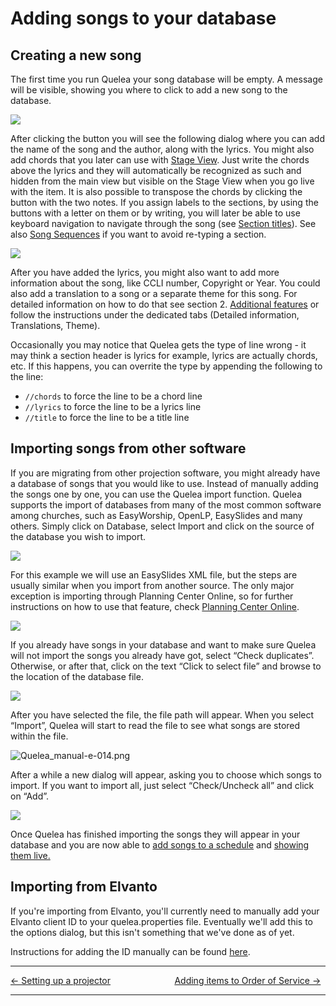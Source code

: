 # Adding songs to your database

## Creating a new song

The first time you run Quelea your song database will be empty. A
message will be visible, showing you where to click to add a new song to
the database.

![](Add_songs_database_message.png)

After clicking the button you will see the following dialog where you
can add the name of the song and the author, along with the lyrics. You
might also add chords that you later can use with [Stage
View](Stage_View "Stage View"). Just write the chords above the lyrics and 
they will automatically be recognized as such and hidden from the main view 
but visible on the Stage View when you go live with the item. 
It is also possible to transpose the chords by clicking the button with the 
two notes. If you assign labels to the sections, by using the buttons with 
a letter on them or by writing, you will later be able to use keyboard 
navigation to navigate through the song (see 
[Section titles](Section_titles "Section titles")).
See also [Song Sequences](Song_sequences "Song Sequences")
if you want to avoid re-typing a section.

![](Add_songs_database_dialog.png)

After you have added the lyrics, you might also want to add more
information about the song, like CCLI number, Copyright or Year. You
could also add a translation to a song or a separate theme for this
song. For detailed information on how to do that see section 2.
[Additional features](Additional_features "Additional features") or follow the
instructions under the dedicated tabs (Detailed information,
Translations, Theme).

Occasionally you may notice that Quelea gets the type of line wrong - it may think a section header is lyrics for example, lyrics are actually chords, etc. If this happens, you can overrite the type by appending the following to the line:

 - `//chords` to force the line to be a chord line
 - `//lyrics` to force the line to be a lyrics line
 - `//title` to force the line to be a title line

## Importing songs from other software

If you are migrating from other projection software, you might already
have a database of songs that you would like to use. Instead of manually
adding the songs one by one, you can use the Quelea import function.
Quelea supports the import of databases from many of the most common
software among churches, such as EasyWorship, OpenLP, EasySlides and
many others. Simply click on Database, select Import and click on the
source of the database you wish to import.

![](Add_songs_database_import_menu.png)

For this example we will use an EasySlides XML file, but the steps are usually
similar when you import from another source. The only major exception is
importing through Planning Center Online, so for further instructions on
how to use that feature, check [Planning Center
Online](Planning_Center_Online "Planning Center Online").

![](Add_songs_database_import_dialog.png)

If you already have songs in your database and want to make sure Quelea
will not import the songs you already have got, select “Check
duplicates”. Otherwise, or after that, click on the text “Click to
select file” and browse to the location of the database file.

![](Add_songs_database_import_path.png)

After you have selected the file, the file path will appear. When you
select “Import”, Quelea will start to read the file to see what songs
are stored within the file.

![Quelea_manual-e-014.png](Add_songs_database_import_select.png)

After a while a new dialog will appear, asking you to choose which songs
to import. If you want to import all, just select “Check/Uncheck all”
and click on “Add”.

![](Add_songs_database_example.png)

Once Quelea has finished importing the songs they will appear in your
database and you are now able to [add songs to a
schedule](Adding_items_to_Order_of_Service#adding-a-song "Adding items to Order of Service") and
[showing them live.](Showing_something_live "Showing something live")

## Importing from Elvanto

If you're importing from Elvanto, you'll currently need to manually add your Elvanto client ID to your quelea.properties file. Eventually we'll add this to the options dialog, but this isn't something that we've done as of yet.

Instructions for adding the ID manually can be found [here](https://github.com/quelea-projection/Quelea/issues/86).

-----



[← Setting up a projector](Setting_up_a_projector "Setting up a projector")
&nbsp;&nbsp;&nbsp;&nbsp;&nbsp;&nbsp;&nbsp;&nbsp;&nbsp;&nbsp;&nbsp;&nbsp;&nbsp;&nbsp;&nbsp;&nbsp;&nbsp;&nbsp;&nbsp;&nbsp;&nbsp;&nbsp;&nbsp;&nbsp; [Adding items to Order of Service
→](Adding_items_to_Order_of_Service "Adding items to Order of Service")

---
